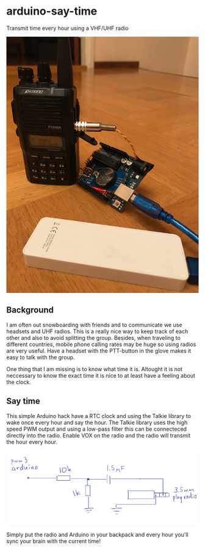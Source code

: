 # arduino-say-time
Transmit time every hour using a VHF/UHF radio

![alt tag](img/example.jpg)

## Background
I am often out snowboarding with friends and to communicate we use headsets and UHF radios. This is a really nice way to keep track of each other and also to avoid splitting the group. Besides, when traveling to different countries, mobile phone calling rates may be huge so using radios are very useful. Have a headset with the PTT-button in the glove makes it easy to talk with the group. 

One thing that I am missing is to know what time it is. Altought it is not neccessary to know the exact time it is nice to at least have a feeling about the clock.

## Say time
This simple Arduino hack have a RTC clock and using the Talkie library to wake once every hour and say the hour. The Talkie library uses the high speed PWM output and using a low-pass filter this can be connecteced directly into the radio. Enable VOX on the radio and the radio will transmit the hour every hour. 

![alt tag](/img/schema.png)

Simply put the radio and Arduino in your backpack and every hour you'll sync your brain with the current time!

